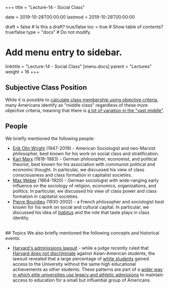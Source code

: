 +++
title = "Lecture-14 - Social Class"

date = 2019-10-28T00:00:00
lastmod = 2019-10-28T00:00:00

draft = false  # Is this a draft? true/false
toc = true  # Show table of contents? true/false
type = "docs"  # Do not modify.

# Add menu entry to sidebar.
linktitle = "Lecture-14 - Social Class"
[menu.docs]
  parent = "Lectures"
  weight = 16
+++

## Subjective Class Position
While it is possible to [calculate class membership using objective criteria](https://www.pewresearch.org/fact-tank/2018/09/06/are-you-in-the-american-middle-class/), many Americans identify as "middle class" regardless of these more objective criteria, meaning that there is [a lot of variation in the "vast middle"](https://www.pewresearch.org/wp-content/uploads/sites/3/2010/10/Four-middle-classes.pdf).

## People
We briefly mentioned the following people:

* [Erik Olin Wright](https://en.wikipedia.org/wiki/Erik_Olin_Wright) (1947-2019) - American Sociologist and neo-Marxist philosopher, best known for his work on social class and stratification.
* [Karl Marx](https://en.wikipedia.org/wiki/Karl_Marx) (1818-1883) - German philosopher, economist, and political theorist, best known for his association with communist political and economic thought. In particular, we discussed his view of class consciousness and class formation in capitalist societies.
* [Max Weber](https://en.wikipedia.org/wiki/Max_Weber) (1864-1920) - German sociologist with wide-ranging early influence on the sociology of religion, economics, organizations, and politics. In particular, we discussed his view of class power and class formation in capitalist societies.
* [Pierre Bourdieu](https://en.wikipedia.org/wiki/Pierre_Bourdieu) (1930-2002) - a French philosopher and sociologist best known for his work on social and cultural capital. In particular, we discussed his idea of [*habitus*](https://en.wikipedia.org/wiki/Habitus_(sociology)) and the role that taste plays in class identity.

<br>
## Topics
We also briefly mentioned the following concepts and historical events:

* [Harvard's adminissions lawsuit](https://www.nytimes.com/2018/10/15/us/harvard-affirmative-action-asian-americans.html?module=inline) - while a judge recently ruled that [Harvard does not discriminate](https://www.nytimes.com/2019/10/01/us/harvard-admissions-lawsuit.html) against Asian-American students, the lawsuit revealed that a large percentage of [white students](https://www.salon.com/2019/10/06/harvards-systemic-nepotism-revealed-43-percent-of-admitted-white-students-were-legacies/) gained access to the University without the same high educational achievements as other students. These patterns are part of a [wider way in which elite universities use legacy and athletic admissions](https://www.theguardian.com/us-news/2019/jan/23/elite-schools-ivy-league-legacy-admissions-harvard-wealthier-whiter) to maintain access to education for a small but influential group of Americans.